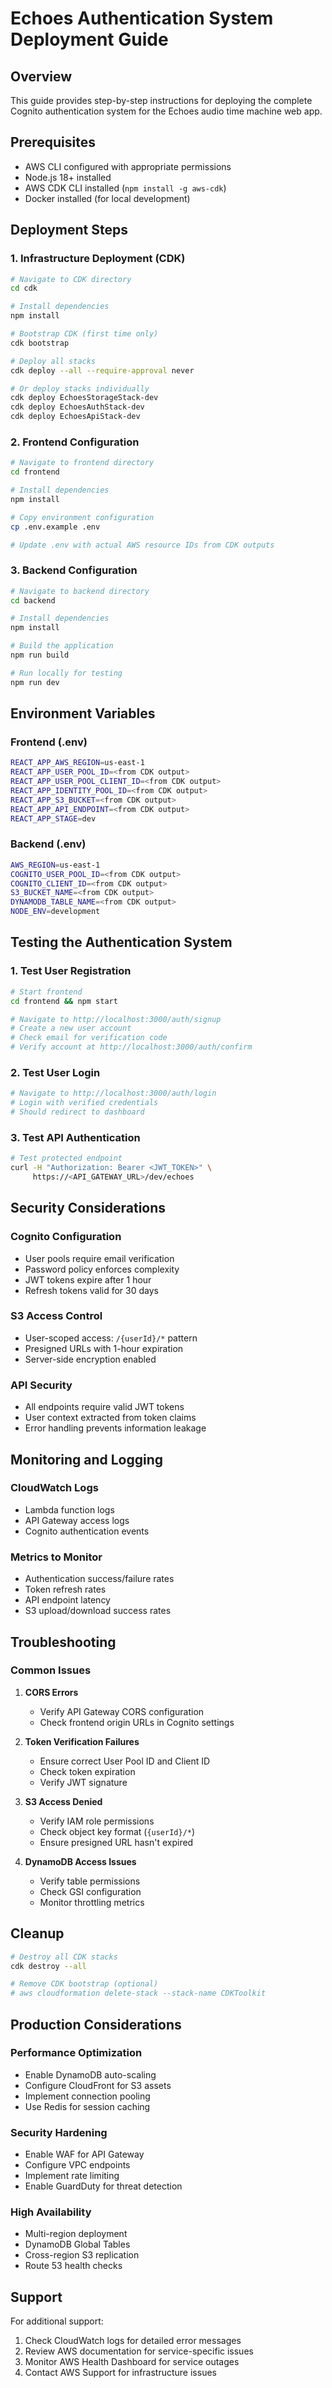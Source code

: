 # Echoes Authentication System Deployment Guide

## Overview

This guide provides step-by-step instructions for deploying the complete Cognito authentication system for the Echoes audio time machine web app.

## Prerequisites

- AWS CLI configured with appropriate permissions
- Node.js 18+ installed
- AWS CDK CLI installed (`npm install -g aws-cdk`)
- Docker installed (for local development)

## Deployment Steps

### 1. Infrastructure Deployment (CDK)

```bash
# Navigate to CDK directory
cd cdk

# Install dependencies
npm install

# Bootstrap CDK (first time only)
cdk bootstrap

# Deploy all stacks
cdk deploy --all --require-approval never

# Or deploy stacks individually
cdk deploy EchoesStorageStack-dev
cdk deploy EchoesAuthStack-dev
cdk deploy EchoesApiStack-dev
```

### 2. Frontend Configuration

```bash
# Navigate to frontend directory
cd frontend

# Install dependencies
npm install

# Copy environment configuration
cp .env.example .env

# Update .env with actual AWS resource IDs from CDK outputs
```

### 3. Backend Configuration

```bash
# Navigate to backend directory
cd backend

# Install dependencies
npm install

# Build the application
npm run build

# Run locally for testing
npm run dev
```

## Environment Variables

### Frontend (.env)
```bash
REACT_APP_AWS_REGION=us-east-1
REACT_APP_USER_POOL_ID=<from CDK output>
REACT_APP_USER_POOL_CLIENT_ID=<from CDK output>
REACT_APP_IDENTITY_POOL_ID=<from CDK output>
REACT_APP_S3_BUCKET=<from CDK output>
REACT_APP_API_ENDPOINT=<from CDK output>
REACT_APP_STAGE=dev
```

### Backend (.env)
```bash
AWS_REGION=us-east-1
COGNITO_USER_POOL_ID=<from CDK output>
COGNITO_CLIENT_ID=<from CDK output>
S3_BUCKET_NAME=<from CDK output>
DYNAMODB_TABLE_NAME=<from CDK output>
NODE_ENV=development
```

## Testing the Authentication System

### 1. Test User Registration
```bash
# Start frontend
cd frontend && npm start

# Navigate to http://localhost:3000/auth/signup
# Create a new user account
# Check email for verification code
# Verify account at http://localhost:3000/auth/confirm
```

### 2. Test User Login
```bash
# Navigate to http://localhost:3000/auth/login
# Login with verified credentials
# Should redirect to dashboard
```

### 3. Test API Authentication
```bash
# Test protected endpoint
curl -H "Authorization: Bearer <JWT_TOKEN>" \
     https://<API_GATEWAY_URL>/dev/echoes
```

## Security Considerations

### Cognito Configuration
- User pools require email verification
- Password policy enforces complexity
- JWT tokens expire after 1 hour
- Refresh tokens valid for 30 days

### S3 Access Control
- User-scoped access: `/{userId}/*` pattern
- Presigned URLs with 1-hour expiration
- Server-side encryption enabled

### API Security
- All endpoints require valid JWT tokens
- User context extracted from token claims
- Error handling prevents information leakage

## Monitoring and Logging

### CloudWatch Logs
- Lambda function logs
- API Gateway access logs
- Cognito authentication events

### Metrics to Monitor
- Authentication success/failure rates
- Token refresh rates
- API endpoint latency
- S3 upload/download success rates

## Troubleshooting

### Common Issues

1. **CORS Errors**
   - Verify API Gateway CORS configuration
   - Check frontend origin URLs in Cognito settings

2. **Token Verification Failures**
   - Ensure correct User Pool ID and Client ID
   - Check token expiration
   - Verify JWT signature

3. **S3 Access Denied**
   - Verify IAM role permissions
   - Check object key format (`{userId}/*`)
   - Ensure presigned URL hasn't expired

4. **DynamoDB Access Issues**
   - Verify table permissions
   - Check GSI configuration
   - Monitor throttling metrics

## Cleanup

```bash
# Destroy all CDK stacks
cdk destroy --all

# Remove CDK bootstrap (optional)
# aws cloudformation delete-stack --stack-name CDKToolkit
```

## Production Considerations

### Performance Optimization
- Enable DynamoDB auto-scaling
- Configure CloudFront for S3 assets
- Implement connection pooling
- Use Redis for session caching

### Security Hardening
- Enable WAF for API Gateway
- Configure VPC endpoints
- Implement rate limiting
- Enable GuardDuty for threat detection

### High Availability
- Multi-region deployment
- DynamoDB Global Tables
- Cross-region S3 replication
- Route 53 health checks

## Support

For additional support:
1. Check CloudWatch logs for detailed error messages
2. Review AWS documentation for service-specific issues
3. Monitor AWS Health Dashboard for service outages
4. Contact AWS Support for infrastructure issues